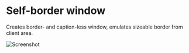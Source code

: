 # Self-border window

Creates border- and caption-less window, emulates sizeable border from client area.

![Screenshot](https://github.com/Maximus5/self-border-window/blob/master/sample.png?raw=true)